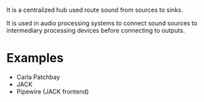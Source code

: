 It is a centralized hub used route sound from sources to sinks.

It is used in audio processing systems to connect sound sources to intermediary processing devices before connecting to outputs.
# Examples
- Carla Patchbay
- JACK
- Pipewire (JACK frontend)